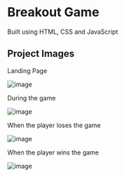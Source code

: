 # Breakout Game

Built using HTML, CSS and JavaScript

## Project Images

Landing Page

![image](https://github.com/bhanutejaswini/breakout/assets/29518361/6da36706-71b6-4896-a72e-6d4cf3dd178f)

During the game

![image](https://github.com/bhanutejaswini/breakout/assets/29518361/9d540728-0b71-4cdc-9ea7-45ab57dadba4)

When the player loses the game

![image](https://github.com/bhanutejaswini/breakout/assets/29518361/683db018-0adc-419d-9d8f-d4aa08e3c181)

When the player wins the game

![image](https://github.com/bhanutejaswini/breakout/assets/29518361/cbc4971f-3df4-4f2f-88da-4b4f5274fa83)

